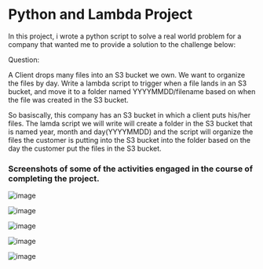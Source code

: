 # Python and Lambda Project

In this project, i wrote a python script to solve a real world problem for a company that wanted me to provide a solution to the challenge below:

Question:

A Client drops many files into an S3 bucket we own.
We want to organize the files by day.
Write a lambda script to trigger when a file lands in an S3 bucket, and move it to a folder named YYYYMMDD/filename based on when the file was created in the S3 bucket.


So basiscally, this company has an S3 bucket in which a client puts his/her files. The lamda script we will write will create a folder in the S3 bucket that is named year, month and day(YYYYMMDD) and the script will organize the files the customer is putting into the S3 bucket into the folder based on the day the customer put the files in the S3 bucket.


### Screenshots of some of the activities engaged in the course of completing the project.




![image](https://user-images.githubusercontent.com/115881685/231749446-946ab138-0ab2-426b-a1b8-fd39f0f8866b.png)

![image](https://user-images.githubusercontent.com/115881685/231749650-0ce57252-c6a8-4c0e-8635-336f0ed478e9.png)

![image](https://user-images.githubusercontent.com/115881685/231749830-fb31a50b-71e4-4511-a850-c52a96e94ca9.png)

![image](https://user-images.githubusercontent.com/115881685/231750134-fc41c6dd-a62b-42fc-ab39-179a9cd91895.png)

![image](https://user-images.githubusercontent.com/115881685/231750374-40b29e40-6bf5-4ee6-ba5b-1c9149db9be4.png)
